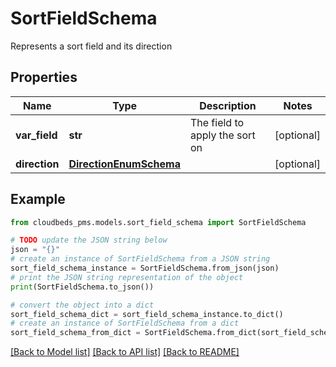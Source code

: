 # SortFieldSchema

Represents a sort field and its direction

## Properties

Name | Type | Description | Notes
------------ | ------------- | ------------- | -------------
**var_field** | **str** | The field to apply the sort on | [optional] 
**direction** | [**DirectionEnumSchema**](DirectionEnumSchema.md) |  | [optional] 

## Example

```python
from cloudbeds_pms.models.sort_field_schema import SortFieldSchema

# TODO update the JSON string below
json = "{}"
# create an instance of SortFieldSchema from a JSON string
sort_field_schema_instance = SortFieldSchema.from_json(json)
# print the JSON string representation of the object
print(SortFieldSchema.to_json())

# convert the object into a dict
sort_field_schema_dict = sort_field_schema_instance.to_dict()
# create an instance of SortFieldSchema from a dict
sort_field_schema_from_dict = SortFieldSchema.from_dict(sort_field_schema_dict)
```
[[Back to Model list]](../README.md#documentation-for-models) [[Back to API list]](../README.md#documentation-for-api-endpoints) [[Back to README]](../README.md)


